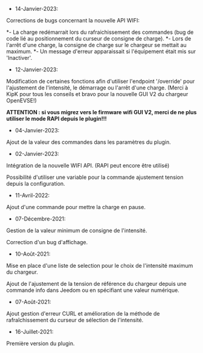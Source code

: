 * 14-Janvier-2023:

Corrections de bugs concernant la nouvelle API WIFI:

*- La charge redémarrait lors du rafraichissement des commandes (bug de code lié au positionnement du curseur de consigne de charge).
*- Lors de l'arrêt d'une charge, la consigne de charge sur le chargeur se mettait au maximum.
*- Un message d'erreur apparaissait si l'équipement était mis sur 'Inactiver'.

* 12-Janvier-2023:

Modification de certaines fonctions afin d'utiliser l'endpoint '/override' pour l'ajustement de l'intensité, le démarrage ou l'arrêt d'une charge. (Merci à KipK pour tous les conseils et bravo pour la nouvelle GUI V2 du chargeur OpenEVSE!)

**ATTENTION : si vous migrez vers le firmware wifi GUI V2, merci de ne plus utiliser le mode RAPI depuis le plugin!!!**

* 04-Janvier-2023:

Ajout de la valeur des commandes dans les paramètres du plugin.

* 02-Janvier-2023:

Intégration de la nouvelle WIFI API. (RAPI peut encore être utilisé)

Possibilité d'utiliser une variable pour la commande ajustement tension depuis la configuration.

* 11-Avril-2022:

Ajout d'une commande pour mettre la charge en pause.

* 07-Décembre-2021:

Gestion de la valeur minimum de consigne de l'intensité.

Correction d'un bug d'affichage.

* 10-Août-2021:

Mise en place d'une liste de selection pour le choix de l'intensité maximum du chargeur.

Ajout de l'ajustement de la tension de référence du chargeur depuis une commande info dans Jeedom ou en spécifiant une valeur numérique.
				
* 07-Août-2021:

Ajout gestion d'erreur CURL et amélioration de la méthode de rafraîchissement du curseur de sélection de l'intensité.

* 16-Juillet-2021:

Première version du plugin.
